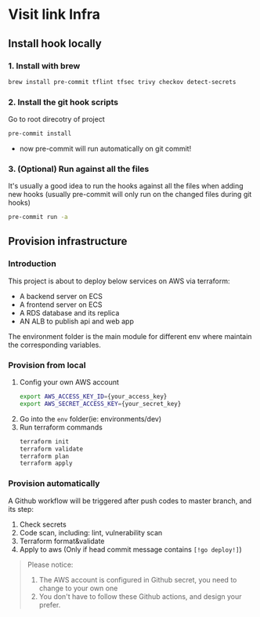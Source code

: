 # Visit link Infra

## Install hook locally

### 1. Install with brew

```bash
brew install pre-commit tflint tfsec trivy checkov detect-secrets
```

### 2. Install the git hook scripts

Go to root direcotry of project

```bash
pre-commit install
```

- now pre-commit will run automatically on git commit!

### 3. (Optional) Run against all the files

It's usually a good idea to run the hooks against all the files when adding new hooks (usually pre-commit will only run on the changed files during git hooks)

```bash
pre-commit run -a
```

## Provision infrastructure
### Introduction
This project is about to deploy below services on AWS via terraform:
* A backend server on ECS
* A frontend server on ECS
* A RDS database and its replica
* AN ALB to publish api and web app

The environment folder is the main module for different env where maintain the corresponding variables.

### Provision from local
1. Config your own AWS account
   ```bash
   export AWS_ACCESS_KEY_ID={your_access_key}
   export AWS_SECRET_ACCESS_KEY={your_secret_key}
   ```
2. Go into the `env` folder(ie: environments/dev)
3. Run terraform commands
   ```bash
   terraform init
   terraform validate
   terraform plan
   terraform apply
   ```
### Provision automatically
A Github workflow will be triggered after push codes to master branch, and its step:
1. Check secrets
2. Code scan, including: lint, vulnerability scan
3. Terraform format&validate
4. Apply to aws (Only if head commit message contains `[!go deploy!]`)

> Please notice:
> 1. The AWS account is configured in Github secret, you need to change to your own one
> 2. You don't have to follow these Github actions, and design your prefer.
